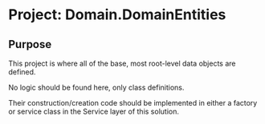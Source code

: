 ﻿# Project: Domain.DomainEntities

## Purpose

This project is where all of the base, most root-level data objects are defined.

No logic should be found here, only class definitions.

Their construction/creation code should be implemented in either a factory or service class in the Service layer of this solution.

